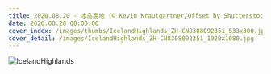 ```yaml
---
title: 2020.08.20 - 冰岛高地 (© Kevin Krautgartner/Offset by Shutterstock)
date: 2020.08.20 00:00:00
cover_index: /images/thumbs/IcelandHighlands_ZH-CN8308092351_533x300.jpg
cover_detail: /images/IcelandHighlands_ZH-CN8308092351_1920x1080.jpg
---
```


![IcelandHighlands](/images/IcelandHighlands_ZH-CN8308092351_1920x1080.jpg)
